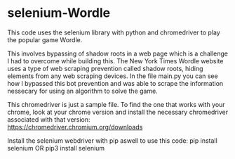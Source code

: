 # selenium-Wordle

This code uses the selenium library with python and chromedriver to play the popular game Wordle.

This involves  bypassing of shadow roots in a web page which is a challenge I had to overcome while building this.
  The New York Times Wordle website uses a type of web scraping prevention called shadow roots, hiding elements from any web scraping devices. In the file main.py you can see how I bypassed this bot prevention and was able 
  to scrape the information nessecary for using an algorithm to solve the game.

This chromedriver is just a sample file. To find the one that works with your chrome, look at your chrome version and install the necessary chromedriver associated with that version:  
https://chromedriver.chromium.org/downloads

Install the selenium webdriver with pip aswell to use this code:
pip install selenium
OR
pip3 install selenium
